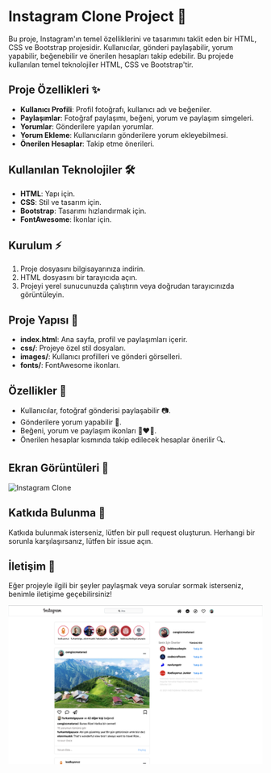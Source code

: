 # Instagram Clone Project 📸

Bu proje, Instagram'ın temel özelliklerini ve tasarımını taklit eden bir HTML, CSS ve Bootstrap projesidir. Kullanıcılar, gönderi paylaşabilir, yorum yapabilir, beğenebilir ve önerilen hesapları takip edebilir. Bu projede kullanılan temel teknolojiler HTML, CSS ve Bootstrap'tir.

## Proje Özellikleri ✨
- **Kullanıcı Profili**: Profil fotoğrafı, kullanıcı adı ve beğeniler.
- **Paylaşımlar**: Fotoğraf paylaşımı, beğeni, yorum ve paylaşım simgeleri.
- **Yorumlar**: Gönderilere yapılan yorumlar.
- **Yorum Ekleme**: Kullanıcıların gönderilere yorum ekleyebilmesi.
- **Önerilen Hesaplar**: Takip etme önerileri.

## Kullanılan Teknolojiler 🛠️
- **HTML**: Yapı için.
- **CSS**: Stil ve tasarım için.
- **Bootstrap**: Tasarımı hızlandırmak için.
- **FontAwesome**: İkonlar için.

## Kurulum ⚡
1. Proje dosyasını bilgisayarınıza indirin.
2. HTML dosyasını bir tarayıcıda açın.
3. Projeyi yerel sunucunuzda çalıştırın veya doğrudan tarayıcınızda görüntüleyin.

## Proje Yapısı 📂
- **index.html**: Ana sayfa, profil ve paylaşımları içerir.
- **css/**: Projeye özel stil dosyaları.
- **images/**: Kullanıcı profilleri ve gönderi görselleri.
- **fonts/**: FontAwesome ikonları.

## Özellikler 📝
- Kullanıcılar, fotoğraf gönderisi paylaşabilir 📷.
- Gönderilere yorum yapabilir 📝.
- Beğeni, yorum ve paylaşım ikonları 💬❤️🔄.
- Önerilen hesaplar kısmında takip edilecek hesaplar önerilir 🔍.

## Ekran Görüntüleri 📸
![Instagram Clone](./images/screenshot.png)

## Katkıda Bulunma 🤝
Katkıda bulunmak isterseniz, lütfen bir pull request oluşturun. Herhangi bir sorunla karşılaşırsanız, lütfen bir issue açın.

## İletişim 📩
Eğer projeyle ilgili bir şeyler paylaşmak veya sorular sormak isterseniz, benimle iletişime geçebilirsiniz!

![ekran goruntusu](./images/screenphotos.png)
